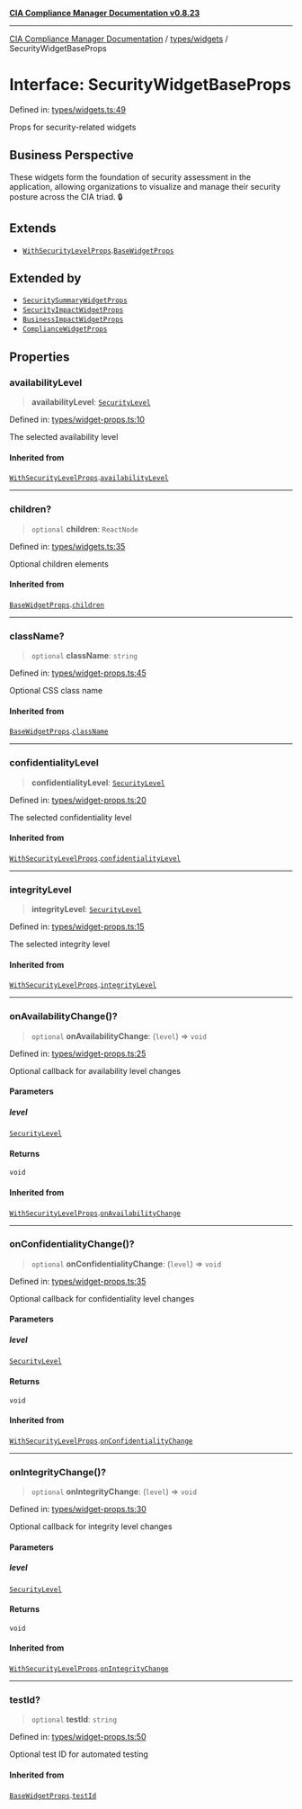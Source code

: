[**CIA Compliance Manager Documentation v0.8.23**](../../../README.md)

***

[CIA Compliance Manager Documentation](../../../modules.md) / [types/widgets](../README.md) / SecurityWidgetBaseProps

# Interface: SecurityWidgetBaseProps

Defined in: [types/widgets.ts:49](https://github.com/Hack23/cia-compliance-manager/blob/55488ba3ac0003e4435eb3634b6ab6e9b8b05a9b/src/types/widgets.ts#L49)

Props for security-related widgets

## Business Perspective

These widgets form the foundation of security assessment in the application,
allowing organizations to visualize and manage their security posture
across the CIA triad. 🔒

## Extends

- [`WithSecurityLevelProps`](../../interfaces/WithSecurityLevelProps.md).[`BaseWidgetProps`](BaseWidgetProps.md)

## Extended by

- [`SecuritySummaryWidgetProps`](SecuritySummaryWidgetProps.md)
- [`SecurityImpactWidgetProps`](SecurityImpactWidgetProps.md)
- [`BusinessImpactWidgetProps`](BusinessImpactWidgetProps.md)
- [`ComplianceWidgetProps`](ComplianceWidgetProps.md)

## Properties

### availabilityLevel

> **availabilityLevel**: [`SecurityLevel`](../../cia/type-aliases/SecurityLevel.md)

Defined in: [types/widget-props.ts:10](https://github.com/Hack23/cia-compliance-manager/blob/55488ba3ac0003e4435eb3634b6ab6e9b8b05a9b/src/types/widget-props.ts#L10)

The selected availability level

#### Inherited from

[`WithSecurityLevelProps`](../../interfaces/WithSecurityLevelProps.md).[`availabilityLevel`](../../interfaces/WithSecurityLevelProps.md#availabilitylevel)

***

### children?

> `optional` **children**: `ReactNode`

Defined in: [types/widgets.ts:35](https://github.com/Hack23/cia-compliance-manager/blob/55488ba3ac0003e4435eb3634b6ab6e9b8b05a9b/src/types/widgets.ts#L35)

Optional children elements

#### Inherited from

[`BaseWidgetProps`](BaseWidgetProps.md).[`children`](BaseWidgetProps.md#children)

***

### className?

> `optional` **className**: `string`

Defined in: [types/widget-props.ts:45](https://github.com/Hack23/cia-compliance-manager/blob/55488ba3ac0003e4435eb3634b6ab6e9b8b05a9b/src/types/widget-props.ts#L45)

Optional CSS class name

#### Inherited from

[`BaseWidgetProps`](BaseWidgetProps.md).[`className`](BaseWidgetProps.md#classname)

***

### confidentialityLevel

> **confidentialityLevel**: [`SecurityLevel`](../../cia/type-aliases/SecurityLevel.md)

Defined in: [types/widget-props.ts:20](https://github.com/Hack23/cia-compliance-manager/blob/55488ba3ac0003e4435eb3634b6ab6e9b8b05a9b/src/types/widget-props.ts#L20)

The selected confidentiality level

#### Inherited from

[`WithSecurityLevelProps`](../../interfaces/WithSecurityLevelProps.md).[`confidentialityLevel`](../../interfaces/WithSecurityLevelProps.md#confidentialitylevel)

***

### integrityLevel

> **integrityLevel**: [`SecurityLevel`](../../cia/type-aliases/SecurityLevel.md)

Defined in: [types/widget-props.ts:15](https://github.com/Hack23/cia-compliance-manager/blob/55488ba3ac0003e4435eb3634b6ab6e9b8b05a9b/src/types/widget-props.ts#L15)

The selected integrity level

#### Inherited from

[`WithSecurityLevelProps`](../../interfaces/WithSecurityLevelProps.md).[`integrityLevel`](../../interfaces/WithSecurityLevelProps.md#integritylevel)

***

### onAvailabilityChange()?

> `optional` **onAvailabilityChange**: (`level`) => `void`

Defined in: [types/widget-props.ts:25](https://github.com/Hack23/cia-compliance-manager/blob/55488ba3ac0003e4435eb3634b6ab6e9b8b05a9b/src/types/widget-props.ts#L25)

Optional callback for availability level changes

#### Parameters

##### level

[`SecurityLevel`](../../cia/type-aliases/SecurityLevel.md)

#### Returns

`void`

#### Inherited from

[`WithSecurityLevelProps`](../../interfaces/WithSecurityLevelProps.md).[`onAvailabilityChange`](../../interfaces/WithSecurityLevelProps.md#onavailabilitychange)

***

### onConfidentialityChange()?

> `optional` **onConfidentialityChange**: (`level`) => `void`

Defined in: [types/widget-props.ts:35](https://github.com/Hack23/cia-compliance-manager/blob/55488ba3ac0003e4435eb3634b6ab6e9b8b05a9b/src/types/widget-props.ts#L35)

Optional callback for confidentiality level changes

#### Parameters

##### level

[`SecurityLevel`](../../cia/type-aliases/SecurityLevel.md)

#### Returns

`void`

#### Inherited from

[`WithSecurityLevelProps`](../../interfaces/WithSecurityLevelProps.md).[`onConfidentialityChange`](../../interfaces/WithSecurityLevelProps.md#onconfidentialitychange)

***

### onIntegrityChange()?

> `optional` **onIntegrityChange**: (`level`) => `void`

Defined in: [types/widget-props.ts:30](https://github.com/Hack23/cia-compliance-manager/blob/55488ba3ac0003e4435eb3634b6ab6e9b8b05a9b/src/types/widget-props.ts#L30)

Optional callback for integrity level changes

#### Parameters

##### level

[`SecurityLevel`](../../cia/type-aliases/SecurityLevel.md)

#### Returns

`void`

#### Inherited from

[`WithSecurityLevelProps`](../../interfaces/WithSecurityLevelProps.md).[`onIntegrityChange`](../../interfaces/WithSecurityLevelProps.md#onintegritychange)

***

### testId?

> `optional` **testId**: `string`

Defined in: [types/widget-props.ts:50](https://github.com/Hack23/cia-compliance-manager/blob/55488ba3ac0003e4435eb3634b6ab6e9b8b05a9b/src/types/widget-props.ts#L50)

Optional test ID for automated testing

#### Inherited from

[`BaseWidgetProps`](BaseWidgetProps.md).[`testId`](BaseWidgetProps.md#testid)
